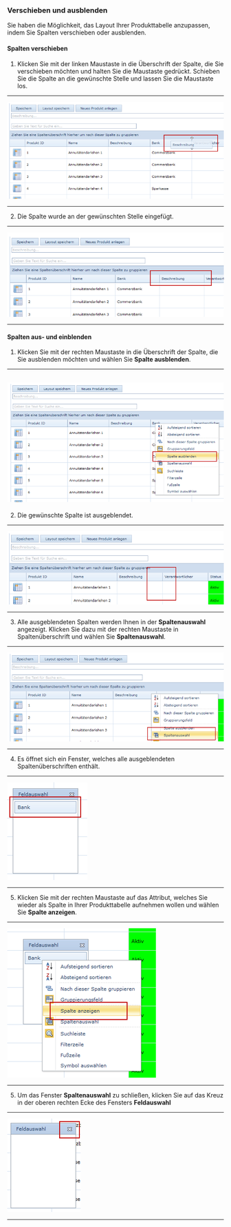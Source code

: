 ### Verschieben und ausblenden

Sie haben die Möglichkeit, das Layout Ihrer Produkttabelle anzupassen, indem Sie Spalten verschieben oder ausblenden.

#### Spalten verschieben

1) Klicken Sie mit der linken Maustaste in die Überschrift der Spalte, die Sie verschieben möchten und halten Sie die Maustaste gedrückt. Schieben Sie die Spalte an die gewünschte Stelle und lassen Sie die Maustaste los.

---
![](/assets/wpl33.png)

---

2) Die Spalte wurde an der gewünschten Stelle eingefügt.

---
![](/assets/wpl34.png)

---

#### Spalten aus- und einblenden

1) Klicken Sie mit der rechten Maustaste in die Überschrift der Spalte, die Sie ausblenden möchten und wählen Sie **Spalte ausblenden**.

---
![](/assets/wpl35.png)
---

2) Die gewünschte Spalte ist ausgeblendet.

---
![](/assets/wpl36.png)

---

3) Alle ausgeblendeten Spalten werden Ihnen in der **Spaltenauswahl** angezeigt. Klicken Sie dazu mit der rechten Maustaste in Spaltenüberschrift und wählen Sie **Spaltenauswahl**. 

---
![](/assets/wpl37.png)

---

4) Es öffnet sich ein Fenster, welches alle ausgeblendeten Spaltenüberschriften enthält.

---
![](/assets/wpl38.png)

---

5) Klicken Sie mit der rechten Maustaste auf das Attribut, welches Sie wieder als Spalte in Ihrer Produkttabelle aufnehmen wollen und wählen Sie **Spalte anzeigen**. 

---
![](/assets/wpl39.png)

---

5) Um das Fenster **Spaltenauswahl** zu schließen, klicken Sie auf das Kreuz in der oberen rechten Ecke des Fensters **Feldauswahl**

---
![](/assets/wpl40.png)

---





